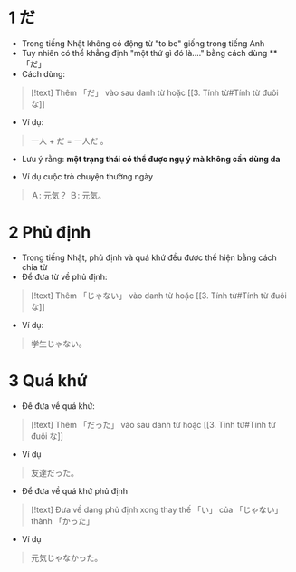 # 1 だ
 
- Trong tiếng Nhật không có động từ "to be" giống trong tiếng Anh
- Tuy nhiên có thể khẳng định "một thứ gì đó là...." bằng cách dùng **「だ」
- Cách dùng: 
>[!text]
> Thêm 「だ」 vào sau danh từ hoặc [[3. Tính từ#Tính từ đuôi な]]

- Ví dụ:
>一人 + だ = 一人だ 。


- Lưu ý rằng:  **một trạng thái có thể được ngụ ý mà không cần dùng da**

- Ví dụ cuộc trò chuyện thường ngày
> Ａ: 元気？
>Ｂ: 元気。

# 2 Phủ định

- Trong tiếng Nhật, phủ định và quá khứ đều được thể hiện bằng cách chia từ
- Để đưa từ về phủ định: 
>[!text]
>Thêm 「じゃない」 vào danh từ hoặc [[3. Tính từ#Tính từ đuôi な]]
>

- Ví dụ: 
>学生じゃない。

# 3 Quá khứ

- Để đưa về quá khứ:
>[!text]
>Thêm 「だった」 vào sau danh từ hoặc [[3. Tính từ#Tính từ đuôi な]]

- Ví dụ
>友達だった。


- Để đưa về quá khứ phủ định
>[!text]
>Đưa về dạng phủ định xong thay thế 「い」 của 「じゃない」 thành 「かった」

- Ví dụ
>元気じゃなかった。




